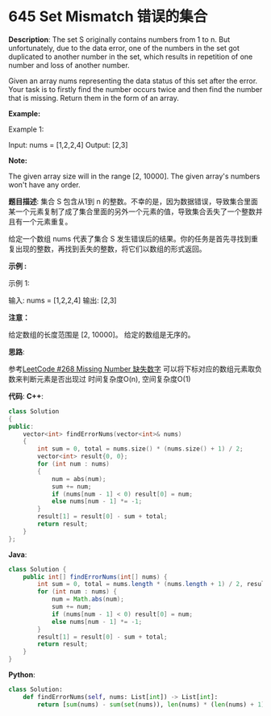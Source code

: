 # 645 Set Mismatch 错误的集合

__Description__:
The set S originally contains numbers from 1 to n. But unfortunately, due to the data error, one of the numbers in the set got duplicated to another number in the set, which results in repetition of one number and loss of another number.

Given an array nums representing the data status of this set after the error. Your task is to firstly find the number occurs twice and then find the number that is missing. Return them in the form of an array.

__Example:__

Example 1:

Input: nums = [1,2,2,4]
Output: [2,3]

__Note:__

The given array size will in the range [2, 10000].
The given array's numbers won't have any order.

__题目描述__:
集合 S 包含从1到 n 的整数。不幸的是，因为数据错误，导致集合里面某一个元素复制了成了集合里面的另外一个元素的值，导致集合丢失了一个整数并且有一个元素重复。

给定一个数组 nums 代表了集合 S 发生错误后的结果。你的任务是首先寻找到重复出现的整数，再找到丢失的整数，将它们以数组的形式返回。

__示例 :__

示例 1:

输入: nums = [1,2,2,4]
输出: [2,3]

__注意：__

给定数组的长度范围是 [2, 10000]。
给定的数组是无序的。

__思路__:

参考[LeetCode #268 Missing Number 缺失数字](https://www.jianshu.com/p/fc35b043855f)
可以将下标对应的数组元素取负数来判断元素是否出现过
时间复杂度O(n), 空间复杂度O(1)

__代码__:
__C++__:

```C++
class Solution 
{
public:
    vector<int> findErrorNums(vector<int>& nums) 
    {
        int sum = 0, total = nums.size() * (nums.size() + 1) / 2;
        vector<int> result{0, 0};
        for (int num : nums) 
        {
            num = abs(num);
            sum += num;
            if (nums[num - 1] < 0) result[0] = num;
            else nums[num - 1] *= -1;
        }
        result[1] = result[0] - sum + total;
        return result;
    }
};
```

__Java__:

```Java
class Solution {
    public int[] findErrorNums(int[] nums) {
        int sum = 0, total = nums.length * (nums.length + 1) / 2, result[] = new int[2];
        for (int num : nums) {
            num = Math.abs(num);
            sum += num;
            if (nums[num - 1] < 0) result[0] = num;
            else nums[num - 1] *= -1;
        }
        result[1] = result[0] - sum + total;
        return result;
    }
}
```

__Python__:

```Python
class Solution:
    def findErrorNums(self, nums: List[int]) -> List[int]:
        return [sum(nums) - sum(set(nums)), len(nums) * (len(nums) + 1) // 2 - sum(set(nums))]
```
